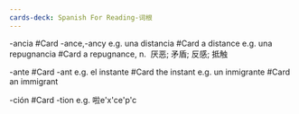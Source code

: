 ```yaml
---
cards-deck: Spanish For Reading-词根
---
```

 -ancia #Card 
-ance,-ancy
 e.g.
una distancia #Card 
a distance
e.g.
una repugnancia #Card 
a repugnance,
n.  厌恶; 矛盾; 反感; 抵触

-ante #Card 
-ant
e.g.
el instante #Card 
the instant
e.g.
un inmigrante #Card 
an immigrant 

-ción #Card 
-tion
e.g.
啦e'x'ce'p'c


